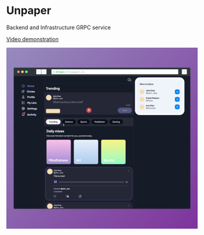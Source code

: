 # Unpaper

Backend and Infrastructure GRPC service

[Video demonstration](https://vimeo.com/666866459)

![Preview](/assets/unpaper.png)
